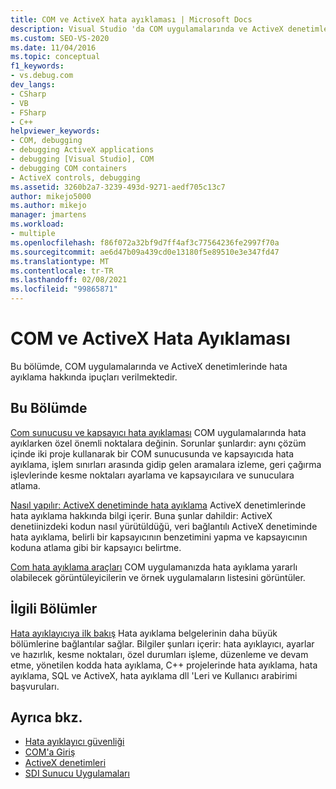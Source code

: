 ```yaml
---
title: COM ve ActiveX hata ayıklaması | Microsoft Docs
description: Visual Studio 'da COM uygulamalarında ve ActiveX denetimlerinde hata ayıklama ipuçları bulun. COM sunucusu ve kapsayıcı hata ayıklama hakkında bilgi edinin. COM hata ayıklama araçları bulun.
ms.custom: SEO-VS-2020
ms.date: 11/04/2016
ms.topic: conceptual
f1_keywords:
- vs.debug.com
dev_langs:
- CSharp
- VB
- FSharp
- C++
helpviewer_keywords:
- COM, debugging
- debugging ActiveX applications
- debugging [Visual Studio], COM
- debugging COM containers
- ActiveX controls, debugging
ms.assetid: 3260b2a7-3239-493d-9271-aedf705c13c7
author: mikejo5000
ms.author: mikejo
manager: jmartens
ms.workload:
- multiple
ms.openlocfilehash: f86f072a32bf9d7ff4af3c77564236fe2997f70a
ms.sourcegitcommit: ae6d47b09a439cd0e13180f5e89510e3e347fd47
ms.translationtype: MT
ms.contentlocale: tr-TR
ms.lasthandoff: 02/08/2021
ms.locfileid: "99865871"
---
```

# <a name="com-and-activex-debugging"></a>COM ve ActiveX Hata Ayıklaması
Bu bölümde, COM uygulamalarında ve ActiveX denetimlerinde hata ayıklama hakkında ipuçları verilmektedir.

## <a name="in-this-section"></a>Bu Bölümde
 [Com sunucusu ve kapsayıcı hata ayıklaması](../debugger/com-server-and-container-debugging.md) COM uygulamalarında hata ayıklarken özel önemli noktalara değinin. Sorunlar şunlardır: aynı çözüm içinde iki proje kullanarak bir COM sunucusunda ve kapsayıcıda hata ayıklama, işlem sınırları arasında gidip gelen aramalara izleme, geri çağırma işlevlerinde kesme noktaları ayarlama ve kapsayıcılara ve sunuculara atlama.

 [Nasıl yapılır: ActiveX denetiminde hata ayıklama](../debugger/how-to-debug-an-activex-control.md) ActiveX denetimlerinde hata ayıklama hakkında bilgi içerir. Buna şunlar dahildir: ActiveX denetiinizdeki kodun nasıl yürütüldüğü, veri bağlantılı ActiveX denetiminde hata ayıklama, belirli bir kapsayıcının benzetimini yapma ve kapsayıcının koduna atlama gibi bir kapsayıcı belirtme.

 [Com hata ayıklama araçları](../debugger/com-debugging-tools.md) COM uygulamanızda hata ayıklama yararlı olabilecek görüntüleyicilerin ve örnek uygulamaların listesini görüntüler.

## <a name="related-sections"></a>İlgili Bölümler
 [Hata ayıklayıcıya ilk bakış](../debugger/debugger-feature-tour.md) Hata ayıklama belgelerinin daha büyük bölümlerine bağlantılar sağlar. Bilgiler şunları içerir: hata ayıklayıcı, ayarlar ve hazırlık, kesme noktaları, özel durumları işleme, düzenleme ve devam etme, yönetilen kodda hata ayıklama, C++ projelerinde hata ayıklama, hata ayıklama, SQL ve ActiveX, hata ayıklama dll 'Leri ve Kullanıcı arabirimi başvuruları.

## <a name="see-also"></a>Ayrıca bkz.

- [Hata ayıklayıcı güvenliği](../debugger/debugger-security.md)
- [COM'a Giriş](/cpp/atl/introduction-to-com)
- [ActiveX denetimleri](/cpp/mfc/activex-controls)
- [SDI Sunucu Uygulamaları](com-server-and-container-debugging.md)